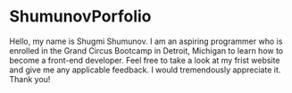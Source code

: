 # ShumunovPorfolio

Hello, my name is Shugmi Shumunov. I am an aspiring programmer who is enrolled in the Grand Circus Bootcamp in Detroit, Michigan to learn how to become a front-end developer.
Feel free to take a look at my frist website and give me any applicable feedback. I would tremendously appreciate it. 
Thank you!
